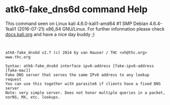 # atk6-fake_dns6d command Help

 This command seen on Linux kali 4.6.0-kali1-amd64 #1 SMP Debian 4.6.4-1kali1 (2016-07-21) x86_64 GNU/Linux. For further information please check [docs.kali.org](docs.kali.org) and have a nice day buddy ;) 

~~~


atk6-fake_dns6d v2.7 (c) 2014 by van Hauser / THC <vh@thc.org> www.thc.org

Syntax: atk6-fake_dns6d interface ipv6-address [fake-ipv6-address [fake-mac]]
Fake DNS server that serves the same IPv6 address to any lookup request
You can use this together with parasite6 if clients have a fixed DNS server
Note: very simple server. Does not honor multiple queries in a packet, norNS, MX, etc. lookups.

~~~
